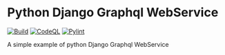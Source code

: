 # Python Django Graphql WebService #
[![Build](https://github.com/pkrasnyuk/info_graphql/actions/workflows/python-app.yml/badge.svg)](https://github.com/pkrasnyuk/info_graphql/actions/workflows/python-app.yml)
[![CodeQL](https://github.com/pkrasnyuk/info_graphql/actions/workflows/codeql.yml/badge.svg)](https://github.com/pkrasnyuk/info_graphql/actions/workflows/codeql.yml)
[![Pylint](https://github.com/pkrasnyuk/info_graphql/actions/workflows/pylint.yml/badge.svg)](https://github.com/pkrasnyuk/info_graphql/actions/workflows/pylint.yml)

A simple example of python Django Graphql WebService
